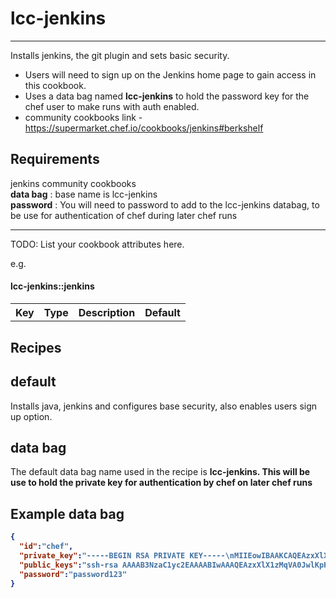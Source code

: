 # lcc-jenkins

------------
Installs jenkins, the git plugin and sets basic security.  
- Users will need to sign up on the Jenkins home page to gain access in this cookbook.
- Uses a data bag named <b>lcc-jenkins</b> to hold the password key for the chef user to make runs with auth enabled.
- community cookbooks link - https://supermarket.chef.io/cookbooks/jenkins#berkshelf


Requirements
------------
jenkins community cookbooks
<br><b>data bag</b> : base name is lcc-jenkins
<br><b>password</b> : You will need to password to add to the lcc-jenkins databag, to be use for authentication of chef during later chef runs<br>

----------
TODO: List your cookbook attributes here.

e.g.
#### lcc-jenkins::jenkins
<table>
  <tr>
    <th>Key</th>
    <th>Type</th>
    <th>Description</th>
    <th>Default</th>
  </tr>
  <tr>
  </tr>
</table>

Recipes
-------

default
-------
Installs java, jenkins and configures base security, also enables users sign up option.

data bag
-------
The default data bag name used in the recipe is <b>lcc-jenkins<b>.  This will be use to hold the private key for authentication by chef on later chef runs

Example data bag
----------------

```json
{
  "id":"chef",
  "private_key":"-----BEGIN RSA PRIVATE KEY-----\nMIIEowIBAAKCAQEAzxXlX1zMqVA0JwlKpHC8XgXuKL5M718jSMyJC9jACmnzKnfM\-----END RSA PRIVATE KEY-----",
  "public_keys":"ssh-rsa AAAAB3NzaC1yc2EAAAABIwAAAQEAzxXlX1zMqVA0JwlKpHC8XgXuKL5M7",
  "password":"password123"
}
```
